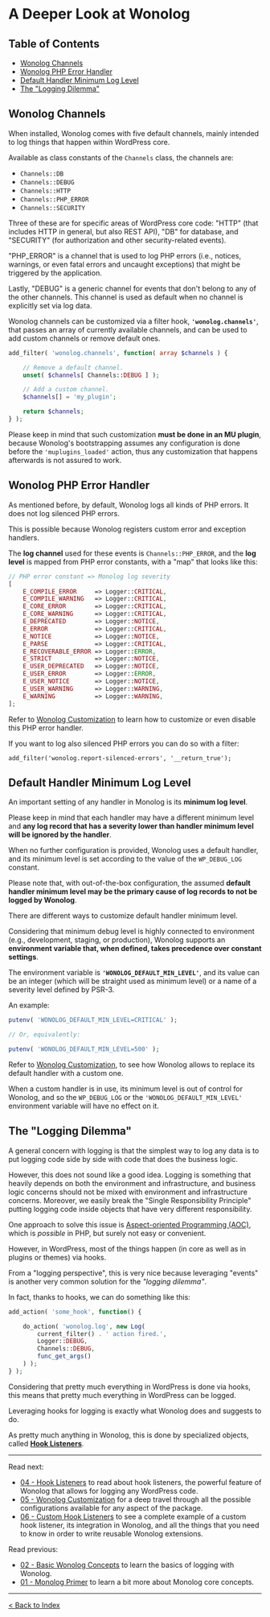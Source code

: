 # A Deeper Look at Wonolog

## Table of Contents

- [Wonolog Channels](#wonolog-channels)
- [Wonolog PHP Error Handler](#wonolog-php-error-handler)
- [Default Handler Minimum Log Level](#default-handler-minimum-log-level)
- [The "Logging Dilemma"](#the-logging-dilemma")


## Wonolog Channels

When installed, Wonolog comes with five default channels, mainly intended to log things that happen within WordPress core.

Available as class constants of the `Channels` class, the channels are:

- `Channels::DB`
- `Channels::DEBUG`
- `Channels::HTTP`
- `Channels::PHP_ERROR`
- `Channels::SECURITY`

Three of these are for specific areas of WordPress core code: "HTTP" (that includes HTTP in general, but also REST API), "DB" for database, and "SECURITY" (for authorization and other security-related events).

"PHP_ERROR" is a channel that is used to log PHP errors (i.e., notices, warnings, or even fatal errors and uncaught exceptions) that might be triggered by the application.

Lastly, "DEBUG" is a generic channel for events that don't belong to any of the other channels.
This channel is used as default when no channel is explicitly set via log data.

Wonolog channels can be customized via a filter hook, **`'wonolog.channels'`**, that passes an array of currently available channels, and can be used to add custom channels or remove default ones.

```php
add_filter( 'wonolog.channels', function( array $channels ) {

    // Remove a default channel.
    unset( $channels[ Channels::DEBUG ] );

    // Add a custom channel.
    $channels[] = 'my_plugin';

    return $channels;
} );
```

Please keep in mind that such customization **must be done in an MU plugin**, because Wonolog's bootstrapping assumes any configuration is done before the `'muplugins_loaded'` action, thus any customization that happens afterwards is not assured to work.


## Wonolog PHP Error Handler

As mentioned before, by default, Wonolog logs all kinds of PHP errors. It does not log silenced PHP errors.

This is possible because Wonolog registers custom error and exception handlers.

The **log channel** used for these events is `Channels::PHP_ERROR`, and the **log level** is mapped from PHP error constants, with a "map" that looks like this:

```php
// PHP error constant => Monolog log severity
[
    E_COMPILE_ERROR     => Logger::CRITICAL,
    E_COMPILE_WARNING   => Logger::CRITICAL,
    E_CORE_ERROR        => Logger::CRITICAL,
    E_CORE_WARNING      => Logger::CRITICAL,
    E_DEPRECATED        => Logger::NOTICE,
    E_ERROR             => Logger::CRITICAL,
    E_NOTICE            => Logger::NOTICE,
    E_PARSE             => Logger::CRITICAL,
    E_RECOVERABLE_ERROR => Logger::ERROR,
    E_STRICT            => Logger::NOTICE,
    E_USER_DEPRECATED   => Logger::NOTICE,
    E_USER_ERROR        => Logger::ERROR,
    E_USER_NOTICE       => Logger::NOTICE,
    E_USER_WARNING      => Logger::WARNING,
    E_WARNING           => Logger::WARNING,
];
```

Refer to [Wonolog Customization](05-wonolog-customization.md) to learn how to customize or even disable this PHP error handler.

If you want to log also silenced PHP errors you can do so with a filter:
```
add_filter('wonolog.report-silenced-errors', '__return_true');
```

## Default Handler Minimum Log Level

An important setting of any handler in Monolog is its **minimum log level**.

Please keep in mind that each handler may have a different minimum level and **any log record that has a severity lower than handler minimum level will be ignored by the handler**.

When no further configuration is provided, Wonolog uses a default handler, and its minimum level is set according to the value of the `WP_DEBUG_LOG` constant.

Please note that, with out-of-the-box configuration, the assumed **default handler minimum level may be the primary cause of log records to not be logged by Wonolog**.

There are different ways to customize default handler minimum level.

Considering that minimum debug level is highly connected to environment (e.g., development, staging, or production), Wonolog supports an **environment variable that, when defined, takes precedence over constant settings**.

The environment variable is **`'WONOLOG_DEFAULT_MIN_LEVEL'`**, and its value can be an integer (which will be straight used as minimum level) or a name of a severity level defined by PSR-3.

An example:

```php
putenv( 'WONOLOG_DEFAULT_MIN_LEVEL=CRITICAL' );

// Or, equivalently:

putenv( 'WONOLOG_DEFAULT_MIN_LEVEL=500' );
```

Refer to [Wonolog Customization](05-wonolog-customization.md), to see how Wonolog allows to replace its default handler with a custom one.

When a custom handler is in use, its minimum level is out of control for Wonolog, and so the `WP_DEBUG_LOG` or the `'WONOLOG_DEFAULT_MIN_LEVEL'` environment variable will have no effect on it.


## The "Logging Dilemma"

A general concern with logging is that the simplest way to log any data is to put logging code side by side with code that does the business logic.

However, this does not sound like a good idea.
Logging is something that heavily depends on both the environment and infrastructure, and business logic concerns should not be mixed with environment and infrastructure concerns.
Moreover, we easily break the "Single Responsibility Principle" putting logging code inside objects that have very different responsibility.

One approach to solve this issue is [Aspect-oriented Programming (AOC)](https://en.wikipedia.org/wiki/Aspect-oriented_programming), which is _possible_ in PHP, but surely not easy or convenient.

However, in WordPress, most of the things happen (in core as well as in plugins or themes) via hooks.

From a "logging perspective", this is very nice because leveraging "events" is another very common solution for the _"logging dilemma"_.

In fact, thanks to hooks, we can do something like this:

```php
add_action( 'some_hook', function() {

    do_action( 'wonolog.log', new Log(
        current_filter() . ' action fired.',
        Logger::DEBUG,
        Channels::DEBUG,
        func_get_args()
    ) );
} );
```

Considering that pretty much everything in WordPress is done via hooks, this means that pretty much everything in WordPress can be logged.

Leveraging hooks for logging is exactly what Wonolog does and suggests to do.

As pretty much anything in Wonolog, this is done by specialized objects, called [**Hook Listeners**](04-hook-listeners.md).


----

Read next:

- [04 - Hook Listeners](04-hook-listeners.md) to read about hook listeners, the powerful feature of Wonolog that allows for logging any WordPress code.
- [05 - Wonolog Customization](05-wonolog-customization.md) for a deep travel through all the possible configurations available for any aspect of the package.
- [06 - Custom Hook Listeners](06-custom-hook-listeners.md) to see a complete example of a custom hook listener, its integration in Wonolog, and all the things that you need to know in order to write reusable Wonolog extensions.

Read previous: 

- [02 - Basic Wonolog Concepts](02-basic-wonolog-concepts.md) to learn the basics of logging with Wonolog.
- [01 - Monolog Primer](01-monolog-primer.md) to learn a bit more about Monolog core concepts.

-------

[< Back to Index](https://github.com/inpsyde/Wonolog/)
